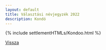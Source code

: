 ```yaml
---
layout: default
title: Választási névjegyzék 2022
description: Kondó
---
```


{% include settlementHTMLs/Kondoo.html %}

[Vissza](./)